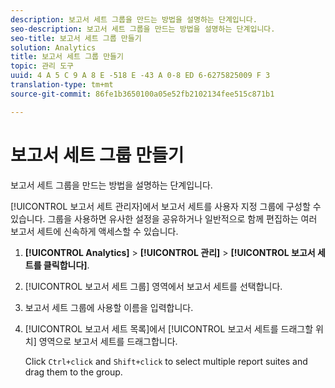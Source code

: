 ```yaml
---
description: 보고서 세트 그룹을 만드는 방법을 설명하는 단계입니다.
seo-description: 보고서 세트 그룹을 만드는 방법을 설명하는 단계입니다.
seo-title: 보고서 세트 그룹 만들기
solution: Analytics
title: 보고서 세트 그룹 만들기
topic: 관리 도구
uuid: 4 A 5 C 9 A 8 E -518 E -43 A 0-8 ED 6-6275825009 F 3
translation-type: tm+mt
source-git-commit: 86fe1b3650100a05e52fb2102134fee515c871b1

---
```



# 보고서 세트 그룹 만들기

보고서 세트 그룹을 만드는 방법을 설명하는 단계입니다.

[!UICONTROL 보고서 세트 관리자]에서 보고서 세트를 사용자 지정 그룹에 구성할 수 있습니다. 그룹을 사용하면 유사한 설정을 공유하거나 일반적으로 함께 편집하는 여러 보고서 세트에 신속하게 액세스할 수 있습니다.

1. **[!UICONTROL Analytics]** &gt; **[!UICONTROL 관리]** &gt; **[!UICONTROL 보고서 세트를 클릭합니다]**.
1. [!UICONTROL 보고서 세트 그룹] 영역에서 보고서 세트를 선택합니다.
1. 보고서 세트 그룹에 사용할 이름을 입력합니다.
1. [!UICONTROL 보고서 세트 목록]에서 [!UICONTROL 보고서 세트를 드래그할 위치] 영역으로 보고서 세트를 드래그합니다.

   Click `Ctrl+click` and `Shift+click` to select multiple report suites and drag them to the group.
